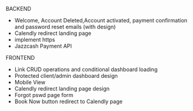 BACKEND
- Welcome, Account Deleted,Account activated, payment confirmation and password reset emails (with design)
- Calendly redirect landing page
- implement https
- Jazzcash Payment API

FRONTEND
- Link CRUD operations and conditional dashboard loading
- Protected client/admin dashboard design
- Mobile View
- Calendly redirect landing page design
- Forgot pswd page form
- Book Now button redirect to Calendly page